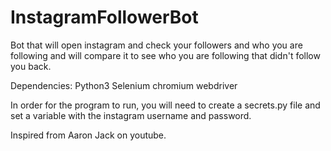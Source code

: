 # InstagramFollowerBot

Bot that will open instagram and check your followers and who you are following and will compare it to see who you are following that didn't follow you back.

Dependencies:
Python3
Selenium
chromium webdriver

In order for the program to run, you will need to create a secrets.py file and set a variable with the instagram username and password.

Inspired from Aaron Jack on youtube.
